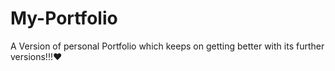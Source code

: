 # My-Portfolio
A Version of personal Portfolio which keeps on getting better with its further versions!!!❤️
